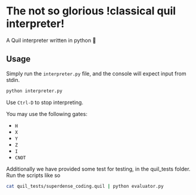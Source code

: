 # The not so glorious !classical quil interpreter!
A Quil interpreter written in python :snake:

## Usage
Simply run the `interpreter.py` file, and the console will expect input from stdin.

```bash
python interpreter.py
```
Use `Ctrl-D` to stop interpreting.

You may use the following gates:
 * `H` 
 * `X` 
 * `Y` 
 * `Z` 
 * `I` 
 * `CNOT` 

Additionally we have provided some test for testing, in the quil_tests folder. Run the scripts like so
```bash
cat quil_tests/superdense_coding.quil | python evaluator.py
```
